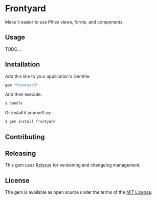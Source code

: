 # Frontyard
Make it easier to use Phlex views, forms, and components.

## Usage
TODO…

## Installation
Add this line to your application's Gemfile:

```ruby
gem "frontyard"
```

And then execute:
```bash
$ bundle
```

Or install it yourself as:
```bash
$ gem install frontyard
```

## Contributing

## Releasing

This gem uses [Reissue](https://github.com/SOFware/reissue) for versioning and changelog management.

## License
The gem is available as open source under the terms of the [MIT License](https://opensource.org/licenses/MIT).
